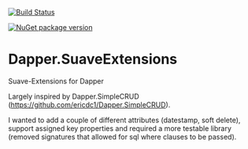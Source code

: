 [![Build Status](https://dev.azure.com/malcolmpjohnston/Dapper.SuaveExtensions/_apis/build/status/MalcolmJohnston.Dapper.SuaveExtensions?branchName=master)](https://dev.azure.com/malcolmpjohnston/Dapper.SuaveExtensions/_build/latest?definitionId=1&branchName=master)

[![NuGet package version](https://img.shields.io/nuget/v/Dapper.SuaveExtensions)](https://img.shields.io/nuget/v/Dapper.SuaveExtensions)


# Dapper.SuaveExtensions
Suave-Extensions for Dapper

Largely inspired by Dapper.SimpleCRUD (https://github.com/ericdc1/Dapper.SimpleCRUD).

I wanted to add a couple of different attributes (datestamp, soft delete), support assigned key properties and required a more testable library (removed signatures that allowed for sql where clauses to be passed).

